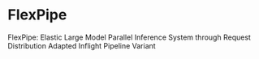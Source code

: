 # FlexPipe
FlexPipe: Elastic Large Model Parallel Inference System through Request Distribution Adapted Inflight Pipeline Variant
